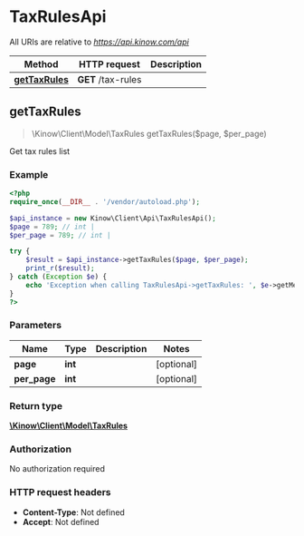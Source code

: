 # TaxRulesApi

All URIs are relative to *https://api.kinow.com/api*

Method | HTTP request | Description
------------- | ------------- | -------------
[**getTaxRules**](#getTaxRules) | **GET** /tax-rules | 


## **getTaxRules**
> \Kinow\Client\Model\TaxRules getTaxRules($page, $per_page)



Get tax rules list

### Example
```php
<?php
require_once(__DIR__ . '/vendor/autoload.php');

$api_instance = new Kinow\Client\Api\TaxRulesApi();
$page = 789; // int | 
$per_page = 789; // int | 

try {
    $result = $api_instance->getTaxRules($page, $per_page);
    print_r($result);
} catch (Exception $e) {
    echo 'Exception when calling TaxRulesApi->getTaxRules: ', $e->getMessage(), PHP_EOL;
}
?>
```

### Parameters

Name | Type | Description  | Notes
------------- | ------------- | ------------- | -------------
 **page** | **int**|  | [optional]
 **per_page** | **int**|  | [optional]

### Return type

[**\Kinow\Client\Model\TaxRules**](#TaxRules)

### Authorization

No authorization required

### HTTP request headers

 - **Content-Type**: Not defined
 - **Accept**: Not defined

